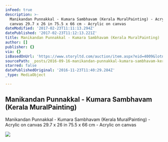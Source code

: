 ```yaml
---
inFeed: true
description: >-
  Manikandan Punnakkal - Kumara Sambhavam (Kerala MuralPainting) - Acrylic on
  canvas 29.7 x 26 in 75.5 x 66 cm - Acrylic on canvas
dateModified: '2017-02-23T11:11:13.294Z'
datePublished: '2017-02-23T11:12:13.221Z'
title: Manikandan Punnakkal - Kumara Sambhavam (Kerala MuralPainting)
author: []
publisher: {}
via: {}
isBasedOnUrl: 'https://www.storyltd.com/auction/item.aspx?eid=4009&lotno=31'
sourcePath: _posts/2016-09-16-manikandan-punnakkal-kumara-sambhavam-kerala-muralpaintin.md
starred: false
datePublishedOriginal: '2016-11-23T11:40:29.284Z'
_type: MediaObject

---
```

<article style=""><h1>Manikandan Punnakkal - Kumara Sambhavam (Kerala MuralPainting)</h1><p>Manikandan Punnakkal - Kumara Sambhavam (Kerala MuralPainting) - Acrylic on canvas 29.7 x 26 in 75.5 x 66 cm - Acrylic on canvas</p><img src="https://d1drtiiz13sc9k.cloudfront.net/mercen/prod/2016/7/30/cb9a2be3-0f0f-4c2e-b986-c1ef3fe572c6_2_big.jpg" /></article>